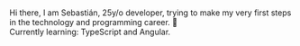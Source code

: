 ### 
Hi there, I am Sebastián, 25y/o developer, trying to make my very first steps in the technology and programming career. 💫
<br> Currently learning: TypeScript and Angular.



<!--
**sebgarridor/sebgarridor** is a ✨ _special_ ✨ repository because its `README.md` (this file) appears on your GitHub profile.

Here are some ideas to get you started:

- 🔭 I’m currently working on ...
- 🌱 I’m currently learning ...
- 👯 I’m looking to collaborate on ...
- 🤔 I’m looking for help with ...
- 💬 Ask me about ...
- 📫 How to reach me: ...
- 😄 Pronouns: ...
- ⚡ Fun fact: ...
-->
